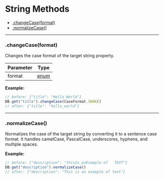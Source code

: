 # String Methods

- [.changeCase(format)](#changecaseformat)
- [.normalizeCase()](#normalizecase)

---
### .changeCase(format)
Changes the case format of the target string property.

| Parameter  | Type |
| ---------- | ---- |
| format | [enum](Enums.md#caseformat) |

**Example:**
```js
// before: {"title": "Hello World"}
DB.get("title").changeCase(CaseFormat.SNAKE)
// after: {"title": "hello_world"}
```

---
### .normalizeCase()
Normalizes the case of the target string by converting it to a sentence case format. It handles camelCase, PascalCase, underscores, hyphens, and multiple spaces.

**Example:**
```js
// before: {"description": "thisIs_anExample-of   TEXT"}
DB.get("description").normalizeCase()
// after: {"description": "This is an example of text"}
```